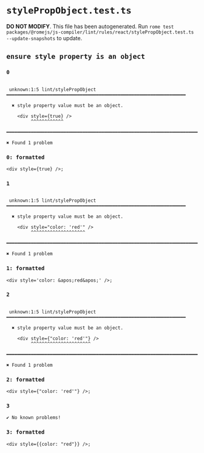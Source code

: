 # `stylePropObject.test.ts`

**DO NOT MODIFY**. This file has been autogenerated. Run `rome test packages/@romejs/js-compiler/lint/rules/react/stylePropObject.test.ts --update-snapshots` to update.

## `ensure style property is an object`

### `0`

```

 unknown:1:5 lint/stylePropObject ━━━━━━━━━━━━━━━━━━━━━━━━━━━━━━━━━━━━━━━━━━━━━━━━━━━━━━━━━━━━━━━━━━

  ✖ style property value must be an object.

    <div style={true} />
         ^^^^^^^^^^^^

━━━━━━━━━━━━━━━━━━━━━━━━━━━━━━━━━━━━━━━━━━━━━━━━━━━━━━━━━━━━━━━━━━━━━━━━━━━━━━━━━━━━━━━━━━━━━━━━━━━━

✖ Found 1 problem

```

### `0: formatted`

```
<div style={true} />;

```

### `1`

```

 unknown:1:5 lint/stylePropObject ━━━━━━━━━━━━━━━━━━━━━━━━━━━━━━━━━━━━━━━━━━━━━━━━━━━━━━━━━━━━━━━━━━

  ✖ style property value must be an object.

    <div style="color: 'red'" />
         ^^^^^^^^^^^^^^^^^^^^

━━━━━━━━━━━━━━━━━━━━━━━━━━━━━━━━━━━━━━━━━━━━━━━━━━━━━━━━━━━━━━━━━━━━━━━━━━━━━━━━━━━━━━━━━━━━━━━━━━━━

✖ Found 1 problem

```

### `1: formatted`

```
<div style='color: &apos;red&apos;' />;

```

### `2`

```

 unknown:1:5 lint/stylePropObject ━━━━━━━━━━━━━━━━━━━━━━━━━━━━━━━━━━━━━━━━━━━━━━━━━━━━━━━━━━━━━━━━━━

  ✖ style property value must be an object.

    <div style={"color: 'red'"} />
         ^^^^^^^^^^^^^^^^^^^^^^

━━━━━━━━━━━━━━━━━━━━━━━━━━━━━━━━━━━━━━━━━━━━━━━━━━━━━━━━━━━━━━━━━━━━━━━━━━━━━━━━━━━━━━━━━━━━━━━━━━━━

✖ Found 1 problem

```

### `2: formatted`

```
<div style={"color: 'red'"} />;

```

### `3`

```
✔ No known problems!

```

### `3: formatted`

```
<div style={{color: "red"}} />;

```
